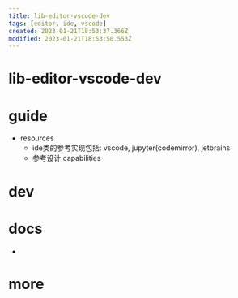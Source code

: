 ```yaml
---
title: lib-editor-vscode-dev
tags: [editor, ide, vscode]
created: 2023-01-21T18:53:37.366Z
modified: 2023-01-21T18:53:50.553Z
---
```


# lib-editor-vscode-dev

# guide

- resources
  - ide类的参考实现包括: vscode, jupyter(codemirror), jetbrains
  - 参考设计 capabilities
# dev

# docs

- 

# more

